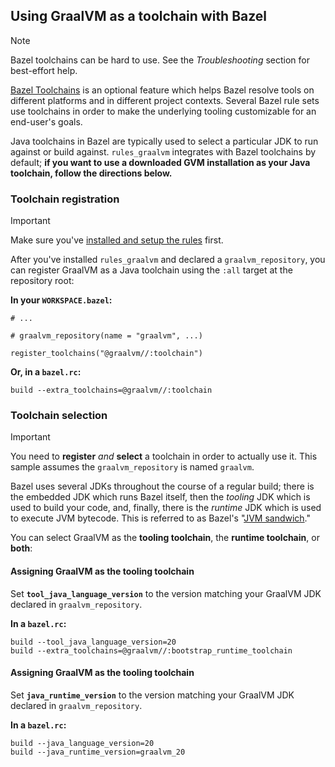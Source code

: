 ## Using GraalVM as a toolchain with Bazel

> [!NOTE]  
> Bazel toolchains can be hard to use. See the _Troubleshooting_ section for best-effort help.

[Bazel Toolchains](https://bazel.build/extending/toolchains) is an optional feature which helps Bazel resolve tools on different platforms and in different project contexts. Several Bazel rule sets use toolchains in order to make the underlying tooling customizable for an end-user's goals.

Java toolchains in Bazel are typically used to select a particular JDK to run against or build against. `rules_graalvm` integrates with Bazel toolchains by default; **if you want to use a downloaded GVM installation as your Java toolchain, follow the directions below.**

### Toolchain registration

> [!IMPORTANT]  
> Make sure you've [installed and setup the rules](./modern-bazel.md) first.

After you've installed `rules_graalvm` and declared a `graalvm_repository`, you can register GraalVM as a Java toolchain using the `:all` target at the repository root:

**In your `WORKSPACE.bazel`:**

```starlark
# ...

# graalvm_repository(name = "graalvm", ...)

register_toolchains("@graalvm//:toolchain")
```

**Or, in a `bazel.rc`:**

```
build --extra_toolchains=@graalvm//:toolchain
```

### Toolchain selection

> [!IMPORTANT]  
> You need to **register** _and_ **select** a toolchain in order to actually use it. This sample assumes the `graalvm_repository` is named `graalvm`.

Bazel uses several JDKs throughout the course of a regular build; there is the embedded JDK which runs Bazel itself, then the _tooling_ JDK which is used to build your code, and, finally, there is the _runtime_ JDK which is used to execute JVM bytecode. This is referred to as Bazel's "[JVM sandwich](https://github.com/bazelbuild/bazel/issues/2614)."

You can select GraalVM as the **tooling toolchain**, the **runtime toolchain**, or **both**:

#### Assigning GraalVM as the tooling toolchain

Set **`tool_java_language_version`** to the version matching your GraalVM JDK declared in `graalvm_repository`.

**In a `bazel.rc`:**

```
build --tool_java_language_version=20
build --extra_toolchains=@graalvm//:bootstrap_runtime_toolchain
```

#### Assigning GraalVM as the tooling toolchain

Set **`java_runtime_version`** to the version matching your GraalVM JDK declared in `graalvm_repository`.

**In a `bazel.rc`:**

```
build --java_language_version=20
build --java_runtime_version=graalvm_20
```
